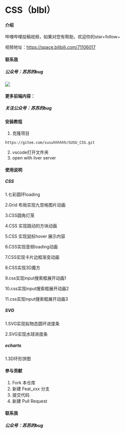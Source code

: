 # CSS（blbl）

#### 介绍
哔哩哔哩投稿视频，如果对您有帮助，欢迎你的star+follow~

视频地址：https://space.bilibili.com/71106017

#### 联系我
##### 公众号：苏苏的bug
![](https://camo.githubusercontent.com/927762d2b67f6d53db4b1146ca78273ccbb380f731ec285470d3b35acba76a53/68747470733a2f2f63646e2e6a7364656c6976722e6e65742f67682f737573752d68752f737573752d68752f696d672fe88b8fe88b8fe79a846275672e6a7067)

#### 更多前端内容：
##### 关注公众号：苏苏的bug

#### 安装教程

1.  克隆项目

```
https://gitee.com/susuhhhhhh/SUSU_CSS.git
```

2.  vscode打开文件夹
3.  open with liver server

#### 使用说明
##### CSS
1.七彩圆环loading

2.Grid 布局实现九宫格图片动画

3.CSS圆角灯笼

4.CSS 实现跳动的方块动画

5.CSS 实现鼠标hover 展示内容

6.CSS实现音频loading动画

7.CSS实现卡片边框渐变动画

8.CSS实现3D魔方

9.css实现input搜索框展开动画1

10.css实现input搜索框展开动画2

11.css实现input搜索框展开动画3

##### SVG

1.SVG实现拟物态圆环进度条

2.SVG实现水球进度条

##### echarts

1.3D环形饼图

#### 参与贡献

1.  Fork 本仓库
2.  新建 Feat_xxx 分支
3.  提交代码
4.  新建 Pull Request


#### 联系我
##### 公众号：苏苏的bug
